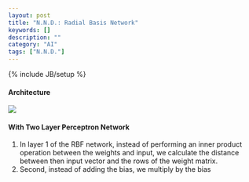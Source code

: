 ```yaml
---
layout: post
title: "N.N.D.: Radial Basis Network"
keywords: []
description: ""
category: "AI"
tags: ["N.N.D."]
---
```

{% include JB/setup %}


#### Architecture
<img src="{{IMAGE_PATH}}/AI-neural-network-design-rbf-network.png" />


#### With Two Layer Perceptron Network
1. In layer 1 of the RBF network, instead of performing an inner product
   operation between the weights and input, we calculate the distance between
   then input vector and the rows of the weight matrix.
2. Second, instead of adding the bias, we multiply by the bias





